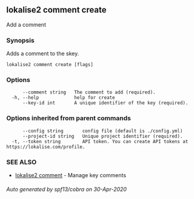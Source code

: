 ## lokalise2 comment create

Add a comment

### Synopsis

Adds a comment to the skey.

```
lokalise2 comment create [flags]
```

### Options

```
      --comment string   The comment to add (required).
  -h, --help             help for create
      --key-id int       A unique identifier of the key (required).
```

### Options inherited from parent commands

```
      --config string       config file (default is ./config.yml)
      --project-id string   Unique project identifier (required).
  -t, --token string        API token. You can create API tokens at https://lokalise.com/profile.
```

### SEE ALSO

* [lokalise2 comment](lokalise2_comment.md)	 - Manage key comments

###### Auto generated by spf13/cobra on 30-Apr-2020
